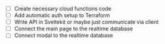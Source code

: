 - [ ] Create necessary cloud functions code
- [ ] Add automatic auth setup to Terraform
- [ ] Write API in Sveltekit or maybe just communicate via client
- [ ] Connect the main page to the realtime database
- [ ] Connect modal to the realtime database
